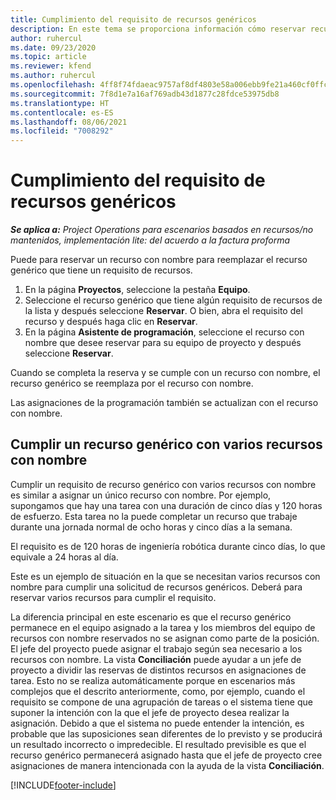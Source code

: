 ```yaml
---
title: Cumplimiento del requisito de recursos genéricos
description: En este tema se proporciona información cómo reservar recursos con nombre para un requisito de recurso genérico.
author: ruhercul
ms.date: 09/23/2020
ms.topic: article
ms.reviewer: kfend
ms.author: ruhercul
ms.openlocfilehash: 4ff8f74fdaeac9757af8df4803e58a006ebb9fe21a460cf0ffcb35f1a4d6308f
ms.sourcegitcommit: 7f8d1e7a16af769adb43d1877c28fdce53975db8
ms.translationtype: HT
ms.contentlocale: es-ES
ms.lasthandoff: 08/06/2021
ms.locfileid: "7008292"
---
```

# <a name="generic-resource-requirement-fulfillment"></a>Cumplimiento del requisito de recursos genéricos

_**Se aplica a:** Project Operations para escenarios basados en recursos/no mantenidos, implementación lite: del acuerdo a la factura proforma_

Puede para reservar un recurso con nombre para reemplazar el recurso genérico que tiene un requisito de recursos.

1. En la página **Proyectos**, seleccione la pestaña **Equipo**.
2. Seleccione el recurso genérico que tiene algún requisito de recursos de la lista y después seleccione **Reservar**. O bien, abra el requisito del recurso y después haga clic en **Reservar**.
3. En la página **Asistente de programación**, seleccione el recurso con nombre que desee reservar para su equipo de proyecto y después seleccione **Reservar**.

Cuando se completa la reserva y se cumple con un recurso con nombre, el recurso genérico se reemplaza por el recurso con nombre.

Las asignaciones de la programación también se actualizan con el recurso con nombre.

## <a name="fulfill-a-generic-resource-with-multiple-named-resources"></a>Cumplir un recurso genérico con varios recursos con nombre
Cumplir un requisito de recurso genérico con varios recursos con nombre es similar a asignar un único recurso con nombre. Por ejemplo, supongamos que hay una tarea con una duración de cinco días y 120 horas de esfuerzo. Esta tarea no la puede completar un recurso que trabaje durante una jornada normal de ocho horas y cinco días a la semana. 

El requisito es de 120 horas de ingeniería robótica durante cinco días, lo que equivale a 24 horas al día.

Este es un ejemplo de situación en la que se necesitan varios recursos con nombre para cumplir una solicitud de recursos genéricos. Deberá para reservar varios recursos para cumplir el requisito.

La diferencia principal en este escenario es que el recurso genérico permanece en el equipo asignado a la tarea y los miembros del equipo de recursos con nombre reservados no se asignan como parte de la posición. El jefe del proyecto puede asignar el trabajo según sea necesario a los recursos con nombre. La vista **Conciliación** puede ayudar a un jefe de proyecto a dividir las reservas de distintos recursos en asignaciones de tarea. Esto no se realiza automáticamente porque en escenarios más complejos que el descrito anteriormente, como, por ejemplo, cuando el requisito se compone de una agrupación de tareas o el sistema tiene que suponer la intención con la que el jefe de proyecto desea realizar la asignación. Debido a que el sistema no puede entender la intención, es probable que las suposiciones sean diferentes de lo previsto y se producirá un resultado incorrecto o impredecible. El resultado previsible es que el recurso genérico permanecerá asignado hasta que el jefe de proyecto cree asignaciones de manera intencionada con la ayuda de la vista **Conciliación**.




[!INCLUDE[footer-include](../includes/footer-banner.md)]